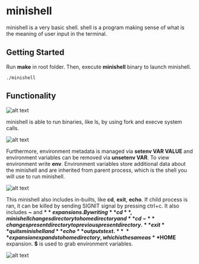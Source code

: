 # minishell
minishell is a very basic shell. shell is a program making sense of what is the meaning of user input in the terminal.

## Getting Started
Run **make** in root folder. Then, execute **minishell** binary to launch minishell.
```
./minishell
```

## Functionality
![alt text](https://i.imgur.com/c2JiXol.png)

minishell is able to run binaries, like ls, by using fork and execve system calls.

![alt text](https://i.imgur.com/68JtxhI.png)

Furthermore, environment metadata is managed via **setenv VAR VALUE** and environment variables can be removed via **unsetenv VAR**. To view environment write **env**. Environment variables store additional data about the minishell and are inherited from parent process, which is the shell you will use to run minishell.

![alt text](https://i.imgur.com/zpFfrzI.png)

This minishell also includes in-builts, like **cd**, **exit**, **echo**. If child process is ran, it can be killed by sending SIGNIT signal by pressing ctrl+c. It also includes **~** and **$** expansions. By writing **cd**, minishell changes directory to home directory and **cd -** changes present directory to previous present directory. **exit** quits minishell and **echo** outputs text. **~** expansion expands to home directory, which is the same as **$HOME** expansion. **$** is used to grab environment variables.

![alt text](https://i.imgur.com/NFcUtNm.png)
